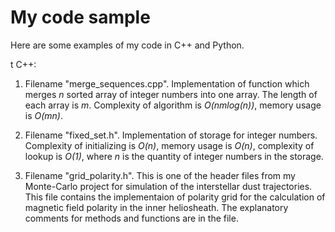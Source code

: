 # My code sample

Here are some examples of my code in C++ and Python. <br />

t
C++: <br />

1. Filename "merge_sequences.cpp". Implementation of function which merges *n* sorted array of integer numbers into one array. The length of each array is *m*. Complexity of algorithm is *O(nmlog(n))*, memory usage is *O(mn)*. <br />

2. Filename "fixed_set.h". Implementation of storage for integer numbers. Complexity of initializing is *O(n)*, memory usage is *O(n)*, complexity of lookup is *O(1)*, where *n* is the quantity of integer numbers in the storage. <br />

3. Filename "grid_polarity.h". This is one of the header files from my Monte-Carlo project for simulation of the interstellar dust trajectories. This file contains the implementaion of polarity grid for the calculation of magnetic field polarity in the inner heliosheath. The explanatory comments for methods and functions are in the file.
